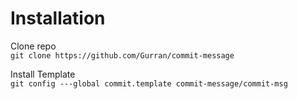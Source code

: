 # Installation 

Clone repo<br>
`git clone https://github.com/Gurran/commit-message`

Install Template<br>
`git config ---global commit.template commit-message/commit-msg`
